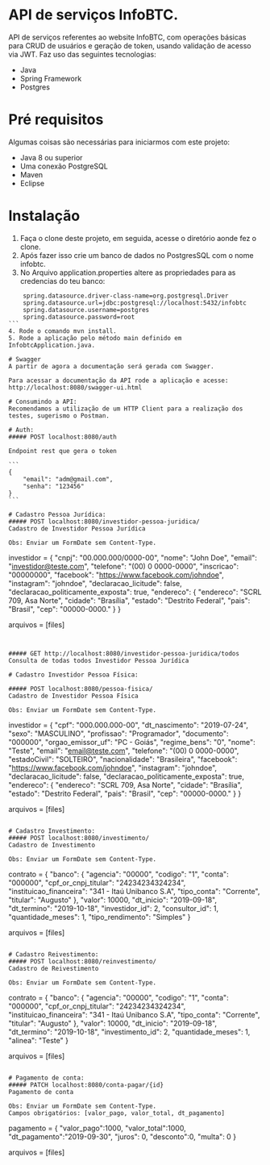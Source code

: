 # API de serviços InfoBTC.

API de serviços referentes ao website InfoBTC, com operações básicas para CRUD de usuários e geração de token, usando validação de acesso via JWT.
Faz uso das seguintes tecnologias:

  - Java
  - Spring Framework
  - Postgres
  
# Pré requisitos  
  
Algumas coisas são necessárias para iniciarmos com este projeto:  
  
  - Java 8 ou superior  
  - Uma conexão PostgreSQL  
  - Maven
  - Eclipse
  
# Instalação    
1. Faça o clone deste projeto, em seguida, acesse o diretório aonde fez o clone.   
2. Após fazer isso crie um banco de dados no PostgresSQL com o nome infobtc.
3. No Arquivo application.properties altere as propriedades para as credencias do teu banco:

````
	spring.datasource.driver-class-name=org.postgresql.Driver
	spring.datasource.url=jdbc:postgresql://localhost:5432/infobtc
	spring.datasource.username=postgres
	spring.datasource.password=root
```
4. Rode o comando mvn install.
5. Rode a aplicação pelo método main definido em InfobtcApplication.java.

# Swagger
A partir de agora a documentação será gerada com Swagger.

Para acessar a documentação da API rode a aplicação e acesse: http://localhost:8080/swagger-ui.html

# Consumindo a API:
Recomendamos a utilização de um HTTP Client para a realização dos testes, sugerismo o Postman.

# Auth:
##### POST localhost:8080/auth

Endpoint rest que gera o token

```
{
	"email": "adm@gmail.com",
	"senha": "123456"
}
```

# Cadastro Pessoa Jurídica:
##### POST localhost:8080/investidor-pessoa-juridica/
Cadastro de Investidor Pessoa Jurídica

Obs: Enviar um FormDate sem Content-Type.

````
investidor = {
    "cnpj": "00.000.000/0000-00",
    "nome": "John Doe",
    "email": "investidor@teste.com",
    "telefone": "(00) 0 0000-0000",
    "inscricao": "00000000",
    "facebook": "https://www.facebook.com/johndoe",
    "instagram": "johndoe",
    "declaracao_licitude": false,
    "declaracao_politicamente_exposta": true, 
    "endereco": {
        "endereco": "SCRL 709, Asa Norte",
        "cidade": "Brasília",
        "estado": "Destrito Federal",
        "pais": "Brasil",
        "cep": "00000-0000."
    }
}

arquivos = [files]
````


##### GET http://localhost:8080/investidor-pessoa-juridica/todos
Consulta de todas todos Investidor Pessoa Jurídica

# Cadastro Investidor Pessoa Física:

##### POST localhost:8080/pessoa-fisica/
Cadastro de Investidor Pessoa Física

Obs: Enviar um FormDate sem Content-Type.

````
investidor = {
	"cpf": "000.000.000-00",
	"dt_nascimento": "2019-07-24",
	"sexo": "MASCULINO",
	"profissao": "Programador",
	"documento": "000000",
	"orgao_emissor_uf": "PC - Goiás",
	"regime_bens": "0",
	"nome": "Teste",
	"email": "email@teste.com",
	"telefone": "(00) 0 0000-0000",
	"estadoCivil": "SOLTEIRO",
	"nacionalidade": "Brasileira",
	"facebook": "https://www.facebook.com/johndoe",
	"instagram": "johndoe",
	"declaracao_licitude": false,
	"declaracao_politicamente_exposta": true, 
	"endereco": {
		"endereco": "SCRL 709, Asa Norte",
		"cidade": "Brasília",
		"estado": "Destrito Federal",
		"pais": "Brasil",
		"cep": "00000-0000."
	}
}

arquivos = [files]
````

# Cadastro Investimento:
##### POST localhost:8080/investimento/
Cadastro de Investimento

Obs: Enviar um FormDate sem Content-Type.

````
contrato = {
   "banco": {
      "agencia": "00000",
      "codigo": "1",
      "conta": "000000",
      "cpf_or_cnpj_titular": "24234234324234",
      "instituicao_financeira": "341 - Itaú Unibanco S.A",
      "tipo_conta": "Corrente",
      "titular": "Augusto"
   },
   "valor": 10000,
   "dt_inicio": "2019-09-18",
   "dt_termino": "2019-10-18",
   "investidor_id": 2,
   "consultor_id": 1,
   "quantidade_meses": 1,
   "tipo_rendimento": "Simples"
}

arquivos = [files]
````

# Cadastro Reivestimento:
##### POST localhost:8080/reinvestimento/
Cadastro de Reivestimento

Obs: Enviar um FormDate sem Content-Type.

````
contrato = {
   "banco": {
      "agencia": "00000",
      "codigo": "1",
      "conta": "000000",
      "cpf_or_cnpj_titular": "24234234324234",
      "instituicao_financeira": "341 - Itaú Unibanco S.A",
      "tipo_conta": "Corrente",
      "titular": "Augusto"
   },
   "valor": 10000,
   "dt_inicio": "2019-09-18",
   "dt_termino": "2019-10-18",
   "investimento_id": 2,
   "quantidade_meses": 1,
   "alinea": "Teste"
}

arquivos = [files]
````

# Pagamento de conta:
##### PATCH localhost:8080/conta-pagar/{id}
Pagamento de conta

Obs: Enviar um FormDate sem Content-Type.
Campos obrigatórios: [valor_pago, valor_total, dt_pagamento]

````
pagamento = { 
   "valor_pago":1000,
   "valor_total":1000,
   "dt_pagamento":"2019-09-30",
   "juros": 0,
   "desconto":0,
   "multa": 0
}

arquivos = [files]
````


